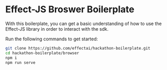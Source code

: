 # Effect-JS Broswer Boilerplate

With this boilerplate, you can get a basic understanding of how to use the Effect-JS library in order to interact with the sdk.

Run the following commands to get started:
```bash
git clone https://github.com/effectai/hackathon-boilerplate.git
cd hackathon-boilerplate/browser
npm i 
npm run serve
```
